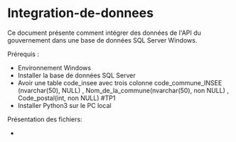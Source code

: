 # Integration-de-donnees

Ce document présente comment intégrer des données de l'API du gouvernement dans une base de données SQL Server Windows.

Prérequis :

- Environnement Windows
- Installer la base de données SQL Server
- Avoir une table code_insee avec trois colonne code_commune_INSEE (nvarchar(50), NULL) , Nom_de_la_commune(nvarchar(50), non NULL) ,  Code_postal(int, non NULL)  #TP1
- Installer Python3 sur le PC local


Présentation des fichiers:

- 
